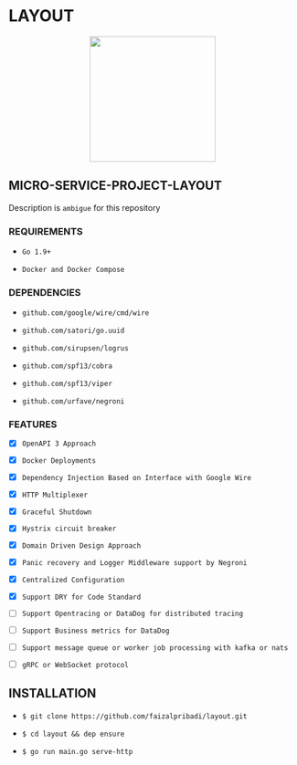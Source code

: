 # LAYOUT

<p align="center"><img src="images/retry.png" width="220"></p>

## MICRO-SERVICE-PROJECT-LAYOUT

Description is `ambigue` for this repository

### REQUIREMENTS

- `Go 1.9+`

- `Docker and Docker Compose`

### DEPENDENCIES

- `github.com/google/wire/cmd/wire`

- `github.com/satori/go.uuid`

- `github.com/sirupsen/logrus`

- `github.com/spf13/cobra`

- `github.com/spf13/viper`

- `github.com/urfave/negroni`

### FEATURES

- [x] `OpenAPI 3 Approach`

- [x] `Docker Deployments`

- [x] `Dependency Injection Based on Interface with Google Wire`

- [x] `HTTP Multiplexer`

- [x] `Graceful Shutdown`

- [x] `Hystrix circuit breaker`

- [x] `Domain Driven Design Approach`

- [x] `Panic recovery and Logger Middleware support by Negroni`

- [x] `Centralized Configuration`

- [x] `Support DRY for Code Standard`

- [ ] `Support Opentracing or DataDog for distributed tracing`

- [ ] `Support Business metrics for DataDog`

- [ ] `Support message queue or worker job processing with kafka or nats`

- [ ] `gRPC or WebSocket protocol`

## INSTALLATION

- `$ git clone https://github.com/faizalpribadi/layout.git`

- `$ cd layout && dep ensure`

- `$ go run main.go serve-http`
